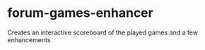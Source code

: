 # forum-games-enhancer
Creates an interactive scoreboard of the played games and a few enhancements
